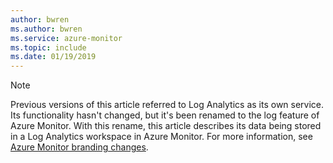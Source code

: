 ```yaml
---
author: bwren
ms.author: bwren
ms.service: azure-monitor
ms.topic: include
ms.date: 01/19/2019
---
```


>[!NOTE]
>Previous versions of this article referred to Log Analytics as its own service. Its functionality hasn't changed, but it's been renamed to the log feature of Azure Monitor. With this rename, this article describes its data being stored in a Log Analytics workspace in Azure Monitor. For more information, see [Azure Monitor branding changes](../articles/azure-monitor/azure-monitor-rebrand.md).